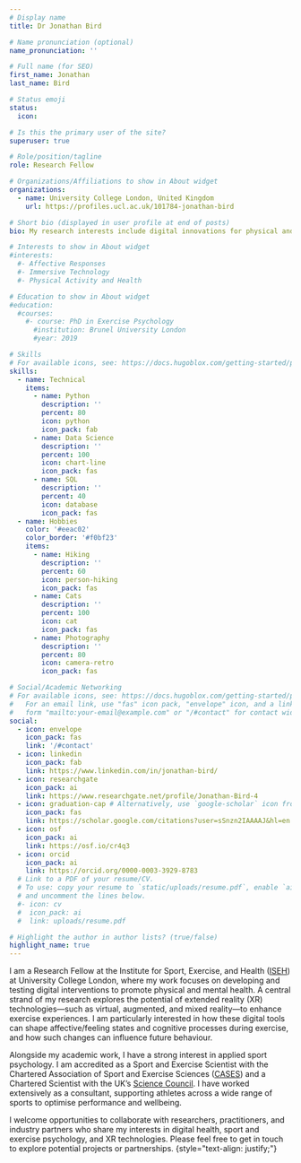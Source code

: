 ```yaml
---
# Display name
title: Dr Jonathan Bird

# Name pronunciation (optional)
name_pronunciation: ''

# Full name (for SEO)
first_name: Jonathan
last_name: Bird

# Status emoji
status:
  icon: 

# Is this the primary user of the site?
superuser: true

# Role/position/tagline
role: Research Fellow

# Organizations/Affiliations to show in About widget
organizations:
  - name: University College London, United Kingdom
    url: https://profiles.ucl.ac.uk/101784-jonathan-bird

# Short bio (displayed in user profile at end of posts)
bio: My research interests include digital innovations for physical and mental health.

# Interests to show in About widget
#interests:
  #- Affective Responses
  #- Immersive Technology
  #- Physical Activity and Health

# Education to show in About widget
#education:
  #courses:
    #- course: PhD in Exercise Psychology
      #institution: Brunel University London
      #year: 2019   

# Skills
# For available icons, see: https://docs.hugoblox.com/getting-started/page-builder/#icons
skills:
  - name: Technical
    items:
      - name: Python
        description: ''
        percent: 80
        icon: python
        icon_pack: fab
      - name: Data Science
        description: ''
        percent: 100
        icon: chart-line
        icon_pack: fas
      - name: SQL
        description: ''
        percent: 40
        icon: database
        icon_pack: fas
  - name: Hobbies
    color: '#eeac02'
    color_border: '#f0bf23'
    items:
      - name: Hiking
        description: ''
        percent: 60
        icon: person-hiking
        icon_pack: fas
      - name: Cats
        description: ''
        percent: 100
        icon: cat
        icon_pack: fas
      - name: Photography
        description: ''
        percent: 80
        icon: camera-retro
        icon_pack: fas

# Social/Academic Networking
# For available icons, see: https://docs.hugoblox.com/getting-started/page-builder/#icons
#   For an email link, use "fas" icon pack, "envelope" icon, and a link in the
#   form "mailto:your-email@example.com" or "/#contact" for contact widget.
social:
  - icon: envelope
    icon_pack: fas
    link: '/#contact'  
  - icon: linkedin
    icon_pack: fab
    link: https://www.linkedin.com/in/jonathan-bird/
  - icon: researchgate
    icon_pack: ai
    link: https://www.researchgate.net/profile/Jonathan-Bird-4
  - icon: graduation-cap # Alternatively, use `google-scholar` icon from `ai` icon pack
    icon_pack: fas
    link: https://scholar.google.com/citations?user=sSnzn2IAAAAJ&hl=en
  - icon: osf
    icon_pack: ai
    link: https://osf.io/cr4q3
  - icon: orcid
    icon_pack: ai
    link: https://orcid.org/0000-0003-3929-8783
  # Link to a PDF of your resume/CV.
  # To use: copy your resume to `static/uploads/resume.pdf`, enable `ai` icons in `params.yaml`,
  # and uncomment the lines below.
  #- icon: cv
  #  icon_pack: ai
  #  link: uploads/resume.pdf

# Highlight the author in author lists? (true/false)
highlight_name: true
---
```


I am a Research Fellow at the Institute for Sport, Exercise, and Health ([ISEH](https://iseh.co.uk/)) at University College London, where my work focuses on developing and testing digital interventions to promote physical and mental health. A central strand of my research explores the potential of extended reality (XR) technologies—such as virtual, augmented, and mixed reality—to enhance exercise experiences. I am particularly interested in how these digital tools can shape affective/feeling states and cognitive processes during exercise, and how such changes can influence future behaviour.

Alongside my academic work, I have a strong interest in applied sport psychology. I am accredited as a Sport and Exercise Scientist with the Chartered Association of Sport and Exercise Sciences ([CASES](https://www.cases.org.uk/index.html)) and a Chartered Scientist with the UK’s [Science Council](https://sciencecouncil.org/). I have worked extensively as a consultant, supporting athletes across a wide range of sports to optimise performance and wellbeing.

I welcome opportunities to collaborate with researchers, practitioners, and industry partners who share my interests in digital health, sport and exercise psychology, and XR technologies. Please feel free to get in touch to explore potential projects or partnerships. 
{style="text-align: justify;"}